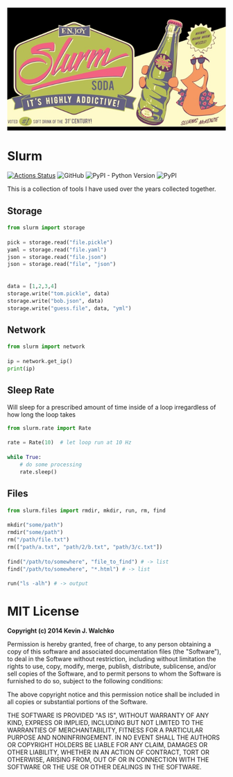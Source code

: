 ![](https://github.com/MomsFriendlyRobotCompany/slurm/blob/master/pics/slurm.jpg?raw=true)

# Slurm


[![Actions Status](https://github.com/MomsFriendlyRobotCompany/slurm/workflows/walchko%20pytest/badge.svg)](https://github.com/MomsFriendlyRobotCompany/slurm/actions)
![GitHub](https://img.shields.io/github/license/MomsFriendlyRobotCompany/slurm)
![PyPI - Python Version](https://img.shields.io/pypi/pyversions/slurm)
![PyPI](https://img.shields.io/pypi/v/slurm)

This is a collection of tools I have used over the years collected together.

## Storage

```python
from slurm import storage

pick = storage.read("file.pickle")
yaml = storage.read("file.yaml")
json = storage.read("file.json")
json = storage.read("file", "json")


data = [1,2,3,4]
storage.write("tom.pickle", data)
storage.write("bob.json", data)
storage.write("guess.file", data, "yml")
```

## Network

```python
from slurm import network

ip = network.get_ip()
print(ip)
```

## Sleep Rate

Will sleep for a prescribed amount of time inside of a loop
irregardless of how long the loop takes

```python
from slurm.rate import Rate

rate = Rate(10)  # let loop run at 10 Hz

while True:
    # do some processing
    rate.sleep()
```

## Files

```python
from slurm.files import rmdir, mkdir, run, rm, find

mkdir("some/path")
rmdir("some/path")
rm("/path/file.txt")
rm(["path/a.txt", "path/2/b.txt", "path/3/c.txt"])

find("/path/to/somewhere", "file_to_find") # -> list
find("/path/to/somewhere", "*.html") # -> list

run("ls -alh") # -> output
```

# MIT License

**Copyright (c) 2014 Kevin J. Walchko**

Permission is hereby granted, free of charge, to any person obtaining a copy of this software and associated documentation files (the "Software"), to deal in the Software without restriction, including without limitation the rights to use, copy, modify, merge, publish, distribute, sublicense, and/or sell copies of the Software, and to permit persons to whom the Software is furnished to do so, subject to the following conditions:

The above copyright notice and this permission notice shall be included in all copies or substantial portions of the Software.

THE SOFTWARE IS PROVIDED "AS IS", WITHOUT WARRANTY OF ANY KIND, EXPRESS OR IMPLIED, INCLUDING BUT NOT LIMITED TO THE WARRANTIES OF MERCHANTABILITY, FITNESS FOR A PARTICULAR PURPOSE AND NONINFRINGEMENT. IN NO EVENT SHALL THE AUTHORS OR COPYRIGHT HOLDERS BE LIABLE FOR ANY CLAIM, DAMAGES OR OTHER LIABILITY, WHETHER IN AN ACTION OF CONTRACT, TORT OR OTHERWISE, ARISING FROM, OUT OF OR IN CONNECTION WITH THE SOFTWARE OR THE USE OR OTHER DEALINGS IN THE SOFTWARE.
